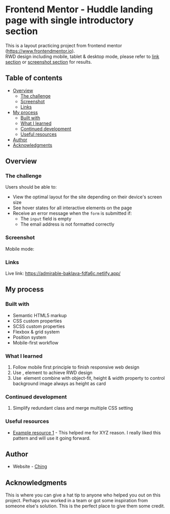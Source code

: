 # Frontend Mentor - Huddle landing page with single introductory section

This is a layout practicing project from frontend mentor (https://www.frontendmentor.io).
<br/>
RWD design including mobile, tablet & desktop mode, please refer to [link section](#links) or [screenshot section](#screenshot) for results.

## Table of contents

- [Overview](#overview)
  - [The challenge](#the-challenge)
  - [Screenshot](#screenshot)
  - [Links](#links)
- [My process](#my-process)
  - [Built with](#built-with)
  - [What I learned](#what-i-learned)
  - [Continued development](#continued-development)
  - [Useful resources](#useful-resources)
- [Author](#author)
- [Acknowledgments](#acknowledgments)

## Overview

### The challenge

Users should be able to:

- View the optimal layout for the site depending on their device's screen size
- See hover states for all interactive elements on the page
- Receive an error message when the `form` is submitted if:
  - The `input` field is empty
  - The email address is not formatted correctly

### Screenshot

Mobile mode:



### Links

Live link: https://admirable-baklava-fdfa6c.netlify.app/

## My process

### Built with

- Semantic HTML5 markup
- CSS custom properties
- SCSS custom properties
- Flexbox & grid system
- Position system
- Mobile-first workflow

### What I learned

1. Follow mobile first principle to finish responsive web design
2. Use <picture>, <source> element to achieve RWD design
3. Use <img> element combine with object-fit, height & width property to control background image always as height as card

### Continued development

1. Simplify redundant class and merge multiple CSS setting


### Useful resources

- [Example resource 1](https://www.example.com) - This helped me for XYZ reason. I really liked this pattern and will use it going forward.

## Author

- Website - [Ching](https://github.com/Ching0810)

## Acknowledgments

This is where you can give a hat tip to anyone who helped you out on this project. Perhaps you worked in a team or got some inspiration from someone else's solution. This is the perfect place to give them some credit.
